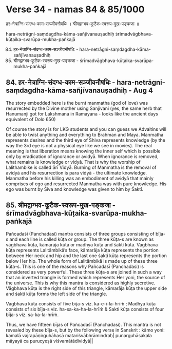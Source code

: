 # Verse 34 - namas 84 & 85/1000

हर-नेत्राग्नि-संदग्ध-काम-सञ्जीवनौषधिः ।
श्रीमद्वाग्भव-कूटैक-स्वरूप-मुख-पङ्कजा ॥

hara-netrāgni-saṃdagdha-kāma-sañjīvanauṣadhiḥ 
śrīmadvāgbhava-kūṭaika-svarūpa-mukha-paṅkajā

84. हर-नेत्राग्नि-संदग्ध-काम-सञ्जीवनौषधिः - hara-netrāgni-saṃdagdha-kāma-sañjīvanauṣadhiḥ
85. श्रीमद्वाग्भव-कूटैक-स्वरूप-मुख-पङ्कजा - śrīmadvāgbhava-kūṭaika-svarūpa-mukha-paṅkajā


## 84. हर-नेत्राग्नि-संदग्ध-काम-सञ्जीवनौषधिः - hara-netrāgni-saṃdagdha-kāma-sañjīvanauṣadhiḥ - Aug 4

The story embedded here is the burnt manmatha (god of love) was resurrected by the Divine mother using Sanjivani (yes, the same herb that Hanumanji got for Lakshmana in Ramayana - looks like the ancient days equivalent of Dolo 650)

Of course the story is for LKG students and you can guess we Advaitins will be able to twist anything and everything to Brahman and Maya. Manmatha represents desires and the third eye of Shiva represents knowledge (by the way the 3rd eye is not a physical eye like we see in movies). The real meaning is that liberation means knowing the inner self which is possible only by eradication of ignorance or avidyā. When ignorance is removed, what remains is knowledge or vidyā. That is why the worship of Lalithambike is called Śrī Vidyā. Burning of Manmatha is the removal of avidyā and his resurrection is para vidyā - the ultimate knowledge. Manmatha before his killing was an embodiment of avidyā that mainly comprises of ego and resurrected Manmatha was with pure knowledge. His ego was burnt by Śiva and knowledge was given to him by Śaktī. 

## 85. श्रीमद्वाग्भव-कूटैक-स्वरूप-मुख-पङ्कजा - śrīmadvāgbhava-kūṭaika-svarūpa-mukha-paṅkajā


Pañcadaśī (Panchadasi) mantra consists of three groups consisting of bīja-s and each line is called kūṭa or group. The three kūṭa-s are known as vāgbhava kūṭa, kāmarāja kūtā or madhya kūṭa and śakti kūtā. Vāgbhava kūṭa represents Lalitāmbikā’s face, kāmarāja kūṭa represents the portion between Her neck and hip and the last one śakti kūṭa represents the portion below Her hip. The whole form of Lalitāmbikā is made up of these three kūṭa-s. This is one of the reasons why Pañcadaśī (Panchadasi) is considered as very powerful. These three kūṭa-s are joined in such a way that an inverted triangle is formed which represents Her yoni, the source of the universe. This is why this mantra is considered as highly secretive. Vāgbhava kūṭa is the right side of this triangle, kāmarāja kūṭa the upper side and śakti kūṭa forms the left side of the triangle.

Vāgbhava kūṭa consists of five bīja-s viz. ka-e-ī-la-hrīṁ ; Madhya kūṭa consists of six bīja-s viz. ha-sa-ka-ha-la-hrīṁ & Sakti kūṭa consists of four bīja-s viz. sa-ka-la-hrīṁ.

Thus, we have fifteen bījas of Pañcadaśī (Panchadasi). This mantra is not revealed by these bīja-s, but by the following verse in Sanskrit : kāmo yoni: kamalā vajrapāṇirguhāhasā matariśvābhrāmindraḥ| punarguhāsakala māyayā ca purucyeṣā viśvamātādividyā||
